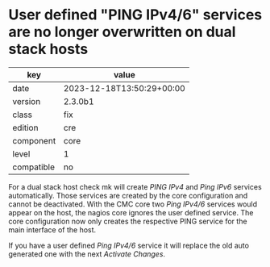 [//]: # (werk v2)
# User defined "PING IPv4/6" services are no longer overwritten on dual stack hosts

key        | value
---------- | ---
date       | 2023-12-18T13:50:29+00:00
version    | 2.3.0b1
class      | fix
edition    | cre
component  | core
level      | 1
compatible | no

For a dual stack host check mk will create *PING IPv4* and *Ping IPv6* services
automatically. Those services are created by the core configuration and cannot
be deactivated. With the CMC core two *Ping IPv4/6* services would appear on the
host, the nagios core ignores the user defined service. The core configuration now
only creates the respective PING service for the main interface of the host.

If you have a user defined *Ping IPv4/6* service it will replace the old auto
generated one with the next *Activate Changes*.
